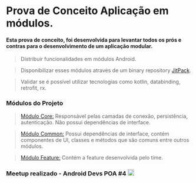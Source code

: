 # Prova de Conceito Aplicação em módulos.

#### Esta prova de conceito, foi desenvolvida para levantar todos os prós e contras para o desenvolvimento de um aplicação modular.

> Distribuir funcionalidades em módulos Android.

> Disponibilizar esses módulos através de um binary repository [JitPack](https://jitpack.io).

> Validar se é possível utilizar tecnologias como kotlin, databinding, retrofit, rx.

### Módulos do Projeto

> [Módulo Core:](https://github.com/gustavoterras/FooCore) Responsável pelas camadas de conexão, persistência, autenticação. Não possui dependências de interface.

> [Módulo Common:](https://github.com/gustavoterras/FooCommon) Possui dependências de interface, contém componentes de UI, classes e métodos que são comuns entre outros módulos.

> [Módulo Feature:](https://github.com/gustavoterras/FooFeature) Contém a feature desenvolvida pelo time.

### Meetup realizado - Android Devs POA #4 [<img src="https://bit.ly/2zvpQ88" width="18">](https://docs.google.com/presentation/d/1CQ2x5maMXcpCI8OdETJWsLsBSCvnI5XLXLveW-xsjCY/edit?usp=sharing)
